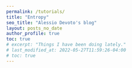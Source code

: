 ```yaml
---
permalink: /tutorials/
title: "Entropy"
seo_title: "Alessio Devoto's blog"
layout: posts_no_date
author_profile: true
toc: true
# excerpt: "Things I have been doing lately."
# last_modified_at: 2022-05-27T11:59:26-04:00
# toc: true
---
```



